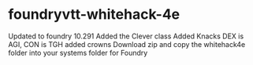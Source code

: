 # foundryvtt-whitehack-4e
Updated to foundry 10.291
Added the Clever class
Added Knacks
DEX is AGI, CON is TGH
added crowns
Download zip and copy the whitehack4e folder into your systems folder for Foundry

